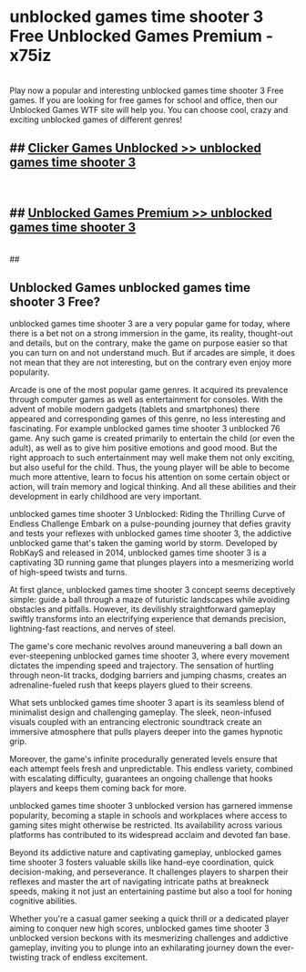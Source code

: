# unblocked games time shooter 3 Free Unblocked Games Premium - x75iz <br>
<br>
Play now a popular and interesting unblocked games time shooter 3 Free games. If you are looking for free games for school and office, then our Unblocked Games WTF site will help you. You can choose cool, crazy and exciting unblocked games of different genres!


## ##  [Clicker Games Unblocked >> unblocked games time shooter 3](http://freeplayer.one?title=unblocked_games_time_shooter_3&ref=M1)
  <br>

##  ## [Unblocked Games Premium >> unblocked games time shooter 3](http://freeplayer.one?title=unblocked_games_time_shooter_3&ref=M1)
  <br>
  ##



## Unblocked Games unblocked games time shooter 3 Free?

unblocked games time shooter 3 are a very popular game for today, where there is a bet not on a strong immersion in the game, its reality, thought-out and details, but on the contrary, make the game on purpose easier so that you can turn on and not understand much. But if arcades are simple, it does not mean that they are not interesting, but on the contrary even enjoy more popularity.

Arcade is one of the most popular game genres. It acquired its prevalence through computer games as well as entertainment for consoles. With the advent of mobile modern gadgets (tablets and smartphones) there appeared and corresponding games of this genre, no less interesting and fascinating. For example unblocked games time shooter 3 unblocked 76 game. Any such game is created primarily to entertain the child (or even the adult), as well as to give him positive emotions and good mood. But the right approach to such entertainment may well make them not only exciting, but also useful for the child. Thus, the young player will be able to become much more attentive, learn to focus his attention on some certain object or action, will train memory and logical thinking. And all these abilities and their development in early childhood are very important.

unblocked games time shooter 3 Unblocked: Riding the Thrilling Curve of Endless Challenge
Embark on a pulse-pounding journey that defies gravity and tests your reflexes with unblocked games time shooter 3, the addictive unblocked game that's taken the gaming world by storm. Developed by RobKayS and released in 2014, unblocked games time shooter 3 is a captivating 3D running game that plunges players into a mesmerizing world of high-speed twists and turns.

At first glance, unblocked games time shooter 3 concept seems deceptively simple: guide a ball through a maze of futuristic landscapes while avoiding obstacles and pitfalls. However, its devilishly straightforward gameplay swiftly transforms into an electrifying experience that demands precision, lightning-fast reactions, and nerves of steel.

The game's core mechanic revolves around maneuvering a ball down an ever-steepening unblocked games time shooter 3, where every movement dictates the impending speed and trajectory. The sensation of hurtling through neon-lit tracks, dodging barriers and jumping chasms, creates an adrenaline-fueled rush that keeps players glued to their screens.

What sets unblocked games time shooter 3 apart is its seamless blend of minimalist design and challenging gameplay. The sleek, neon-infused visuals coupled with an entrancing electronic soundtrack create an immersive atmosphere that pulls players deeper into the games hypnotic grip.

Moreover, the game's infinite procedurally generated levels ensure that each attempt feels fresh and unpredictable. This endless variety, combined with escalating difficulty, guarantees an ongoing challenge that hooks players and keeps them coming back for more.

unblocked games time shooter 3 unblocked version has garnered immense popularity, becoming a staple in schools and workplaces where access to gaming sites might otherwise be restricted. Its availability across various platforms has contributed to its widespread acclaim and devoted fan base.

Beyond its addictive nature and captivating gameplay, unblocked games time shooter 3 fosters valuable skills like hand-eye coordination, quick decision-making, and perseverance. It challenges players to sharpen their reflexes and master the art of navigating intricate paths at breakneck speeds, making it not just an entertaining pastime but also a tool for honing cognitive abilities.

Whether you're a casual gamer seeking a quick thrill or a dedicated player aiming to conquer new high scores, unblocked games time shooter 3 unblocked version beckons with its mesmerizing challenges and addictive gameplay, inviting you to plunge into an exhilarating journey down the ever-twisting track of endless excitement.